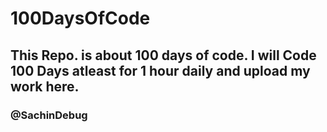 # 100DaysOfCode
## This Repo. is about 100 days of code. I will Code 100 Days atleast for 1 hour daily and upload my work here.
### @SachinDebug
